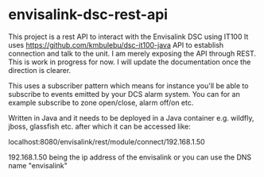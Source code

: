 # envisalink-dsc-rest-api
This project is a rest API to interact with the Envisalink DSC using IT100
It uses https://github.com/kmbulebu/dsc-it100-java API to establish connection and talk to the unit. I am merely exposing the API through REST.
This is work in progress for now. I will update the documentation once the direction is clearer.

This uses a subscriber pattern which means for instance you'll be able to subscribe to events emitted by your DCS alarm system. You can for an example subscribe to zone open/close, alarm off/on etc.

Written in Java and it needs to be deployed in a Java container e.g. wildfly, jboss, glassfish etc. after which it can be accessed like:

localhost:8080/envisalink/rest/module/connect/192.168.1.50

192.168.1.50 being the ip address of the envisalink or you can use the DNS name "envisalink"

